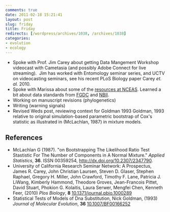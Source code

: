 ```yaml
---
comments: true
date: 2011-02-18 15:21:41
layout: post
slug: friday
title: Friday
redirects: [/wordpress/archives/1038, /archives/1038]
categories:
- evolution
- ecology
---
```


	
  * Spoke with Prof. Jim Carey about getting Data Mangement Workshop videocast with Cametasia (and possibly Adobe Connect for live streaming).  Jim has worked with Entomology seminar series, and UCTV on videocasting seminars, see his recent PLoS Biology paper Carey _et. al._ 2010.
  * Spoke with Marissa about some of the [resources at NCEAS](http://www.nceas.ucsb.edu/ecoinfo/tools). Learned a bit about data standards from [FGDC](http://www.nbii.gov/portal/server.pt?open=512&objID=236&mode=2&cached=true) and [NBII](http://www.nbii.gov).
  * Working on manuscript revisions (phylogenetics)
  * Writing (warning signals)
  * Revised Weds post, reviewing context for Goldman 1993 Goldman, 1993 relative to original simulation-based parametric bootstrap of Cox's statistic as illustrated in (McLachlan, 1987) in mixture models.

## References


- McLachlan G (1987).
"on Bootstrapping The Likelihood Ratio Test Stastistic For The Number of Components in A Normal Mixture."
*Applied Statistics*, **36**.
ISSN 00359254, <a href="http://dx.doi.org/10.2307/2347790">http://dx.doi.org/10.2307/2347790</a>.
-  University of California Research Seminar Network: A Prospectus, James R. Carey, John Christian Laursen, Steven D. Glaser, Stephen Raphael, Gregory H. Miller, John Crawford, Timothy F. Lane, Patricia J. LiWang, Kimberly Hammond, Theodore Groves, Jean-Francois Pittet, David Stuart, Phokion G. Kolaitis, Laura Serwer, Mengfei Chen, Kenneth Feer,  (2010) *Plos Biology*, **8**    [10.1371/journal.pbio.1000289](http://dx.doi.org/10.1371/journal.pbio.1000289)
-  Statistical Tests of Models of Dna Substitution, Nick Goldman,  (1993) *Journal of Molecular Evolution*, **36**    [10.1007/BF00166252](http://dx.doi.org/10.1007/BF00166252)
